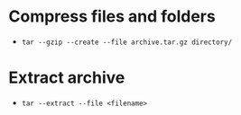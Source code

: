 # Compress files and folders

* `tar --gzip --create --file archive.tar.gz directory/`

# Extract archive

* `tar --extract --file <filename>`
